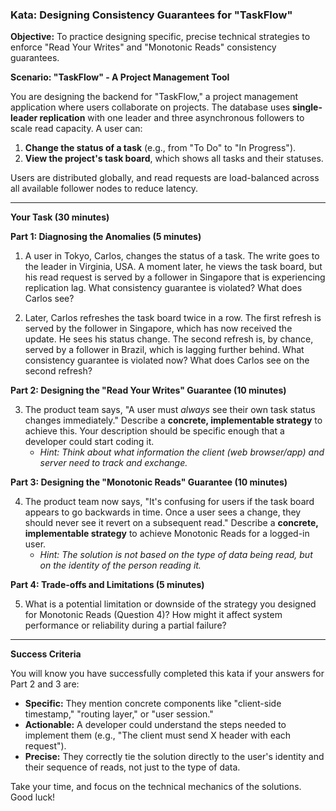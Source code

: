 ### Kata: Designing Consistency Guarantees for "TaskFlow"

**Objective:** To practice designing specific, precise technical strategies to enforce "Read Your Writes" and "Monotonic Reads" consistency guarantees.

**Scenario: "TaskFlow" - A Project Management Tool**

You are designing the backend for "TaskFlow," a project management application where users collaborate on projects. The database uses **single-leader replication** with one leader and three asynchronous followers to scale read capacity. A user can:

1.  **Change the status of a task** (e.g., from "To Do" to "In Progress").
2.  **View the project's task board**, which shows all tasks and their statuses.

Users are distributed globally, and read requests are load-balanced across all available follower nodes to reduce latency.

---

**Your Task (30 minutes)**

**Part 1: Diagnosing the Anomalies (5 minutes)**

1.  A user in Tokyo, Carlos, changes the status of a task. The write goes to the leader in Virginia, USA. A moment later, he views the task board, but his read request is served by a follower in Singapore that is experiencing replication lag. What consistency guarantee is violated? What does Carlos see?

2.  Later, Carlos refreshes the task board twice in a row. The first refresh is served by the follower in Singapore, which has now received the update. He sees his status change. The second refresh is, by chance, served by a follower in Brazil, which is lagging further behind. What consistency guarantee is violated now? What does Carlos see on the second refresh?

**Part 2: Designing the "Read Your Writes" Guarantee (10 minutes)**

3.  The product team says, "A user must _always_ see their own task status changes immediately." Describe a **concrete, implementable strategy** to achieve this. Your description should be specific enough that a developer could start coding it.
    - _Hint: Think about what information the client (web browser/app) and server need to track and exchange._

**Part 3: Designing the "Monotonic Reads" Guarantee (10 minutes)**

4.  The product team now says, "It's confusing for users if the task board appears to go backwards in time. Once a user sees a change, they should never see it revert on a subsequent read." Describe a **concrete, implementable strategy** to achieve Monotonic Reads for a logged-in user.
    - _Hint: The solution is not based on the type of data being read, but on the identity of the person reading it._

**Part 4: Trade-offs and Limitations (5 minutes)**

5.  What is a potential limitation or downside of the strategy you designed for Monotonic Reads (Question 4)? How might it affect system performance or reliability during a partial failure?

---

**Success Criteria**

You will know you have successfully completed this kata if your answers for Part 2 and 3 are:

- **Specific:** They mention concrete components like "client-side timestamp," "routing layer," or "user session."
- **Actionable:** A developer could understand the steps needed to implement them (e.g., "The client must send X header with each request").
- **Precise:** They correctly tie the solution directly to the user's identity and their sequence of reads, not just to the type of data.

Take your time, and focus on the technical mechanics of the solutions. Good luck!
